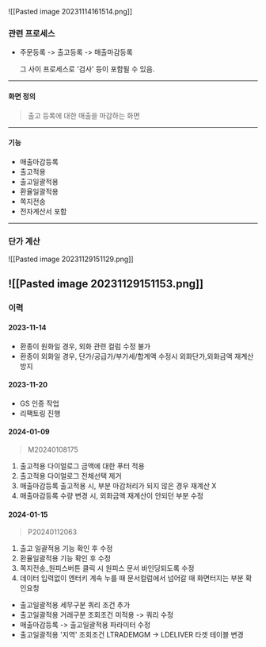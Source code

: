 
![[Pasted image 20231114161514.png]]

### 관련 프로세스 

- 주문등록 -> 출고등록 -> 매출마감등록

	그 사이 프로세스로 '검사' 등이 포함될 수 있음. 

---
#### 화면 정의 

> 출고 등록에 대한 매출을 마감하는 화면
---
#### 기능 

- 매출마감등록 
- 출고적용
- 출고일괄적용
- 환율일괄적용
- 쪽지전송
- 전자계산서 포함 

---
### 단가 계산 

![[Pasted image 20231129151129.png]]

![[Pasted image 20231129151153.png]]
--- 
### 이력 

#### 2023-11-14

 - 환종이 원화일 경우, 외화 관련 컬럼 수정 불가 
 - 환종이 외화일 경우, 단가/공급가/부가세/합계액 수정시 외화단가,외화금액 재계산 방지 

#### 2023-11-20 

 - GS 인증 작업 
 -  리팩토링 진행 

#### 2024-01-09

> M20240108175 
1. 출고적용 다이얼로그 금액에 대한 푸터 적용 
2. 출고적용 다이얼로그 전체선택 제거 
3. 매출마감등록 출고적용 시, 부분 마감처리가 되지 않은 경우 재계산 X
4. 매출마감등록 수량 변경 시, 외화금액 재계산이 안되던 부분 수정
#### 2024-01-15

> P20240112063
1. 출고 일괄적용 기능 확인 후 수정
2. 환율일괄적용 기능 확인 후 수정
3. 쪽지전송_원피스버튼 클릭 시 원피스 문서 바인딩되도록 수정
4. 데이터 입력없이 엔터키 계속 누를 때 문서컬럼에서 넘어갈 때 화면터지는 부분 확인요청


- 출고일괄적용 세무구분 쿼리 조건 추가 
- 출고일괄적용 거래구분 조회조건 미적용 -> 쿼리 수정 
- 매출마감등록 -> 출고일괄적용 파라미터 수정
- 출고일괄적용 '지역' 조회조건  LTRADEMGM -> LDELIVER 타겟 테이블 변경 
		       